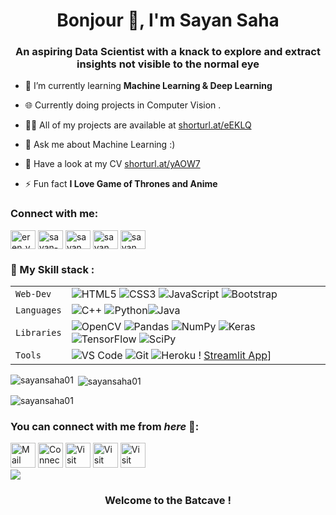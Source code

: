 <h1 align="center">Bonjour 👋, I'm Sayan Saha</h1>
<h3 align="center">An aspiring Data Scientist with a knack to explore and extract insights not visible to the normal eye</h3>

- 🌱 I’m currently learning **Machine Learning & Deep Learning**

- 🌐 Currently doing projects in Computer Vision . 

- 👨‍💻 All of my projects are available at [shorturl.at/eEKLQ](shorturl.at/eEKLQ)
 
- 💬 Ask me about Machine Learning  :) 

- 📄 Have a look at my CV [shorturl.at/yAOW7](shorturl.at/yAOW7)

- ⚡ Fun fact **I Love Game of Thrones and Anime**

<h3 align="left">Connect with me:</h3>
<p align="left">
<a href="https://twitter.com/eren_yeager" target="blank"><img align="center" src="https://raw.githubusercontent.com/rahuldkjain/github-profile-readme-generator/master/src/images/icons/Social/twitter.svg" alt="eren_yeager" height="30" width="40" /></a>
<a href="https://linkedin.com/in/sayan-saha001" target="blank"><img align="center" src="https://raw.githubusercontent.com/rahuldkjain/github-profile-readme-generator/master/src/images/icons/Social/linked-in-alt.svg" alt="sayan-saha001" height="30" width="40" /></a>
<a href="https://instagram.com/sayan_shah" target="blank"><img align="center" src="https://raw.githubusercontent.com/rahuldkjain/github-profile-readme-generator/master/src/images/icons/Social/instagram.svg" alt="sayan_shah" height="30" width="40" /></a>
<a href="https://www.codechef.com/users/sayan_shah" target="blank"><img align="center" src="https://cdn.jsdelivr.net/npm/simple-icons@3.1.0/icons/codechef.svg" alt="sayan_shah" height="30" width="40" /></a>
<a href="https://www.hackerrank.com/sayan_shah" target="blank"><img align="center" src="https://raw.githubusercontent.com/rahuldkjain/github-profile-readme-generator/master/src/images/icons/Social/hackerrank.svg" alt="sayan_shah" height="30" width="40" /></a>
</p>

### 🍁 My Skill stack :

|               |           |
|       ---     |    ---    |
| `Web-Dev`     | ![HTML5](https://img.shields.io/badge/-HTML5-CC2400?style=for-the-badge&logo=html5&logoColor=white) ![CSS3](https://img.shields.io/badge/-CSS3-E24800?style=for-the-badge&logo=css3) ![JavaScript](https://img.shields.io/badge/-JavaScript-FE7601?style=for-the-badge&logo=javascript) ![Bootstrap](https://img.shields.io/badge/bootstrap-FE9A00?style=for-the-badge&logo=bootstrap&logoColor=white)|
| `Languages`   | ![C++](https://img.shields.io/badge/-C++-034D9A?style=for-the-badge&logo=c%2B%2B) ![Python](https://img.shields.io/badge/-Python-1F65AC?style=for-the-badge&logo=Python&logoColor=white)![Java](https://img.shields.io/badge/java-%23ED8B00.svg?style=for-the-badge&logo=java&logoColor=white)|
| `Libraries`   | ![OpenCV](https://img.shields.io/badge/opencv-%23white.svg?style=for-the-badge&logo=opencv&logoColor=white) ![Pandas](https://img.shields.io/badge/pandas-%23150458.svg?style=for-the-badge&logo=pandas&logoColor=white) ![NumPy](https://img.shields.io/badge/numpy-%23013243.svg?style=for-the-badge&logo=numpy&logoColor=white) ![Keras](https://img.shields.io/badge/Keras-%23D00000.svg?style=for-the-badge&logo=Keras&logoColor=white) ![TensorFlow](https://img.shields.io/badge/TensorFlow-%23FF6F00.svg?style=for-the-badge&logo=TensorFlow&logoColor=white) ![SciPy](https://img.shields.io/badge/SciPy-%230C55A5.svg?style=for-the-badge&logo=scipy&logoColor=%white)
| `Tools`       | ![VS Code](https://img.shields.io/badge/Visual_Studio_Code-5D1A60?style=for-the-badge&logo=visual%20studio%20code&logoColor=white) ![Git](https://img.shields.io/badge/Git-682181?style=for-the-badge&logo=git&logoColor=white) ![Heroku](https://img.shields.io/badge/Heroku-AA2690?style=for-the-badge&logo=heroku&logoColor=white) ! [Streamlit App](https://static.streamlit.io/badges/streamlit_badge_black_white.svg)] |

<p><img align="left" src="https://github-readme-stats.vercel.app/api/top-langs?username=sayansaha01&show_icons=true&locale=en&layout=compact" alt="sayansaha01" /></p>


<p>&nbsp;<img align="center" src="https://github-readme-stats.vercel.app/api?username=sayansaha01&show_icons=true&locale=en" alt="sayansaha01" /></p>


<p><img align="center" src="https://github-readme-streak-stats.herokuapp.com/?user=sayansaha01&" alt="sayansaha01" /></p>



### You can connect with me from _here_ 📧:
[<img height=40 width=40 align="centre" alt="Mail me" src="https://image.flaticon.com/icons/png/512/552/552486.png">](mailto:sahensha1600@gmail.com)
[<img height=40 width=40 align="centre" alt="Connect on LinkedIn" src="https://image.flaticon.com/icons/png/128/145/145807.png">](https://www.linkedin.com/in/sayan-saha001/) 
[<img height=40 width=40 align="centre" alt="Visit my Twitter Profile" src="https://image.flaticon.com/icons/png/128/145/145812.png">](https://twitter.com/prieto_de_Maria) 
[<img height=40 width=40 align="centre" alt="Visit my Facebook Profile" src="https://image.flaticon.com/icons/png/128/145/145802.png">](https://www.facebook.com/sayan_shah/) 
[<img height=40 width=40 align="centre" alt="Visit my Instagram Profile" src="https://image.flaticon.com/icons/png/512/1057/1057248.png">](https://www.instagram.com/sayan_shah/)
<br>
![](https://raw.githubusercontent.com/halfrost/halfrost/master/icons/header_.png)

### <p align="center"> Welcome to the Batcave ! </p>
